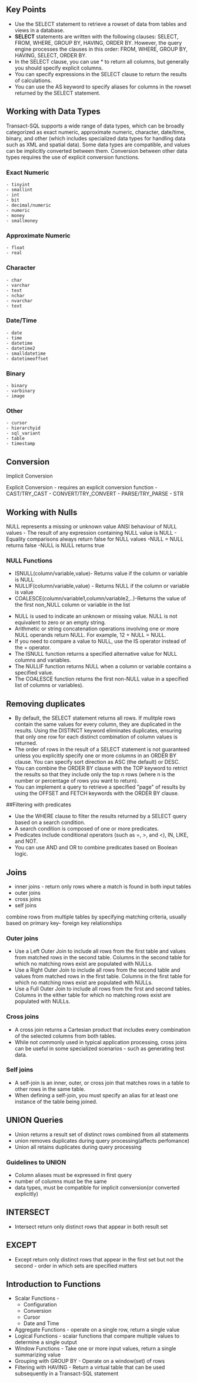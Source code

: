 ## Key Points

- Use the SELECT statement to retrieve a rowset of data from tables and views in a database.
- **SELECT** statements are written with the following clauses: SELECT, FROM, WHERE, GROUP BY, HAVING, ORDER BY. However, the query engine processes the clauses in this order: FROM, WHERE, GROUP BY, HAVING, SELECT, ORDER BY.
- In the SELECT clause, you can use \* to return all columns, but generally you should specify explicit columns.
- You can specify expressions in the SELECT clause to return the results of calculations.
- You can use the AS keyword to specify aliases for columns in the rowset returned by the SELECT statement.

## Working with Data Types

Transact-SQL supports a wide range of data types, which can be broadly categorized as exact numeric, approximate numeric, character, date/time, binary, and other (which includes specialized data types for handling data such as XML and spatial data).
Some data types are compatible, and values can be implicitly converted between them. Conversion between other data types requires the use of explicit conversion functions.

### Exact Numeric

    - tinyint
    - smallint
    - int
    - bit
    - decimal/numeric
    - numeric
    - money
    - smallmoney

### Approximate Numeric

    - float
    - real

### Character

    - char
    - varchar
    - text
    - nchar
    - nvarchar
    - text

### Date/Time

    - date
    - time
    - datetime
    - datetime2
    - smalldatetime
    - datetimeoffset

### Binary

    - binary
    - varbinary
    - image

### Other

    - cursor
    - hierarchyid
    - sql_variant
    - table
    - timestamp

## Conversion

Implicit Conversion

Explicit Conversion - requires an explicit conversion function - CAST/TRY_CAST - CONVERT/TRY_CONVERT - PARSE/TRY_PARSE - STR

## Working with Nulls

NULL represents a missing or unknown value
ANSI behaviour of NULL values - The result of any expression containing NULL value is NULL - Equality comparisons always return false for NULL values
-NULL = NULL returns false
-NULL is NULL returns true

### NULL Functions

- ISNULL(column/variable,value)- Returns value if the column or variable is NULL
- NULLIF(column/variable,value) - Returns NULL if the column or variable is value
- COALESCE(column/variable1,column/variable2,..)-Returns the value of the first non_NULL column or variable in the list

* NULL is used to indicate an unknown or missing value. NULL is not equivalent to zero or an empty string.
* Arithmetic or string concatenation operations involving one or more NULL operands return NULL. For example, 12 + NULL = NULL.
* If you need to compare a value to NULL, use the IS operator instead of the = operator.
* The ISNULL function returns a specified alternative value for NULL columns and variables.
* The NULLIF function returns NULL when a column or variable contains a specified value.
* The COALESCE function returns the first non-NULL value in a specified list of columns or variables).

## Removing duplicates

- By default, the SELECT statement returns all rows. If mulitple rows contain the same values for every column, they are duplicated in the results. Using the DISTINCT keyword eliminates duplicates, ensuring that only one row for each distinct combination of column values is returned.
- The order of rows in the result of a SELECT statement is not guaranteed unless you explicitly specify one or more columns in an ORDER BY clause. You can specify sort direction as ASC (the default) or DESC.
- You can combine the ORDER BY clause with the TOP keyword to retrict the results so that they include only the top n rows (where n is the number or percentage of rows you want to return).
- You can implement a query to retrieve a specified "page" of results by using the OFFSET and FETCH keywords with the ORDER BY clause.

##Filtering with predicates

- Use the WHERE clause to filter the results returned by a SELECT query based on a search condition.
- A search condition is composed of one or more predicates.
- Predicates include conditional operators (such as =, >, and <), IN, LIKE, and NOT.
- You can use AND and OR to combine predicates based on Boolean logic.

## Joins

- inner joins - return only rows where a match is found in both input tables
- outer joins
- cross joins
- self joins

combine rows from multiple tables by specifying matching criteria, usually based on primary key- foreign key relationships

### Outer joins

- Use a Left Outer Join to include all rows from the first table and values from matched rows in the second table. Columns in the second table for which no matching rows exist are populated with NULLs.
- Use a Right Outer Join to include all rows from the second table and values from matched rows in the first table. Columns in the first table for which no matching rows exist are populated with NULLs.
- Use a Full Outer Join to include all rows from the first and second tables. Columns in the either table for which no matching rows exist are populated with NULLs.

### Cross joins

- A cross join returns a Cartesian product that includes every combination of the selected columns from both tables.
- While not commonly used in typical application processing, cross joins can be useful in some specialized scenarios - such as generating test data.

### Self joins

- A self-join is an inner, outer, or cross join that matches rows in a table to other rows in the same table.
- When defining a self-join, you must specify an alias for at least one instance of the table being joined.

## UNION Queries

- Union returns a result set of distinct rows combined from all statements
- union removes duplicates during query processing(affects perfomance)
- Union all retains duplicates during query processing

### Guidelines to UNION

- Column aliases must be expressed in first query
- number of columns must be the same
- data types, must be compatible for implicit conversion(or converted explicitly)

## INTERSECT

- Intersect return only distinct rows that appear in both result set

## EXCEPT

- Except return only distinct rows that appear in the first set but not the second - order in which sets are specified matters

## Introduction to Functions

- Scalar Functions -
    - Configuration
    - Conversion
    - Cursor
    - Date and Time
- Aggregate Functions - operate on a single row, return a single value
- Logical Functions - scalar functions that compare multiple values to determine a single output
- Window Functions - Take one or more input values, return a single summarizing value
- Grouping with GROUP BY - Operate on a window(set) of rows
- Filtering with HAVING - Return a virtual table that can be used subsequently in a Transact-SQL statement
